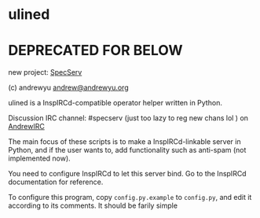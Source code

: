 # ulined

# DEPRECATED FOR BELOW
new project: [SpecServ](https://github.com/andrewrunxiyu/SpecServ)

(c) andrewyu <andrew@andrewyu.org>

ulined is a InspIRCd-compatible operator helper written in Python.

Discussion IRC channel: #specserv (just too lazy to reg new chans lol ) on
[AndrewIRC](https://irc.andrewyu.org)


The main focus of these scripts is to make a InspIRCd-linkable server in Python,
and if the user wants to, add functionality such as anti-spam (not implemented now).

You need to configure InspIRCd to let this server bind. Go to the InspIRCd
documentation for reference.

To configure this program, copy `config.py.example` to `config.py`, and edit it
according to its comments. It should be farily simple


